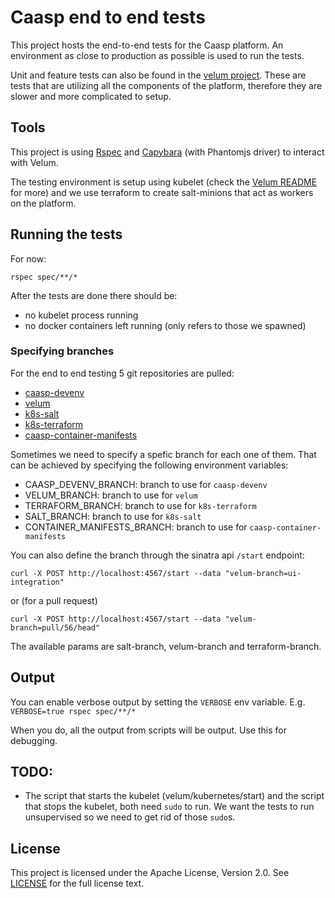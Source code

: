 # Caasp end to end tests

This project hosts the end-to-end tests for the Caasp platform. An environment
as close to production as possible is used to run the tests.

Unit and feature tests can also be found in the [velum project](https://github.com/kubic-project/velum).
These are tests that are utilizing all the components of the platform, therefore
they are slower and more complicated to setup.

## Tools

This project is using [Rspec](http://rspec.info/) and [Capybara](http://www.rubydoc.info/gems/capybara)
(with Phantomjs driver) to interact with Velum.

The testing environment is setup using kubelet (check the [Velum README](https://github.com/kubic-project/velum/blob/master/README.md) for more)
and we use terraform to create salt-minions that act as workers on the platform.

## Running the tests

For now:

```
rspec spec/**/*
```

After the tests are done there should be:

- no kubelet process running
- no docker containers left running (only refers to those we spawned)

### Specifying branches

For the end to end testing 5 git repositories are pulled:

- [caasp-devenv](https://github.com/kubic-project/caasp-devenv)
- [velum](https://github.com/kubic-project/velum)
- [k8s-salt](https://github.com/kubic-project/salt)
- [k8s-terraform](https://github.com/kubic-project/terraform)
- [caasp-container-manifests](https://github.com/kubic-project/caasp-container-manifests)

Sometimes we need to specify a spefic branch for each one of them. That can be
achieved by specifying the following environment variables:

- CAASP_DEVENV_BRANCH: branch to use for `caasp-devenv`
- VELUM_BRANCH: branch to use for `velum`
- TERRAFORM_BRANCH: branch to use for `k8s-terraform`
- SALT_BRANCH: branch to use for `k8s-salt`
- CONTAINER_MANIFESTS_BRANCH: branch to use for `caasp-container-manifests`

You can also define the branch through the sinatra api `/start` endpoint:

```
curl -X POST http://localhost:4567/start --data "velum-branch=ui-integration"
```

or (for a pull request)

```
curl -X POST http://localhost:4567/start --data "velum-branch=pull/56/head"
```

The available params are salt-branch, velum-branch and terraform-branch.

## Output

You can enable verbose output by setting the `VERBOSE` env variable.
E.g.  `VERBOSE=true rspec spec/**/*`

When you do, all the output from scripts will be output. Use this for debugging.

## TODO:

- The script that starts the kubelet (velum/kubernetes/start) and the script
  that stops the kubelet, both need `sudo` to run. We want the tests to run
  unsupervised so we need to get rid of those `sudo`s.

## License

This project is licensed under the Apache License, Version 2.0. See
[LICENSE](https://github.com/kubic-project/e2e-tests/blob/master/LICENSE) for the full
license text.
